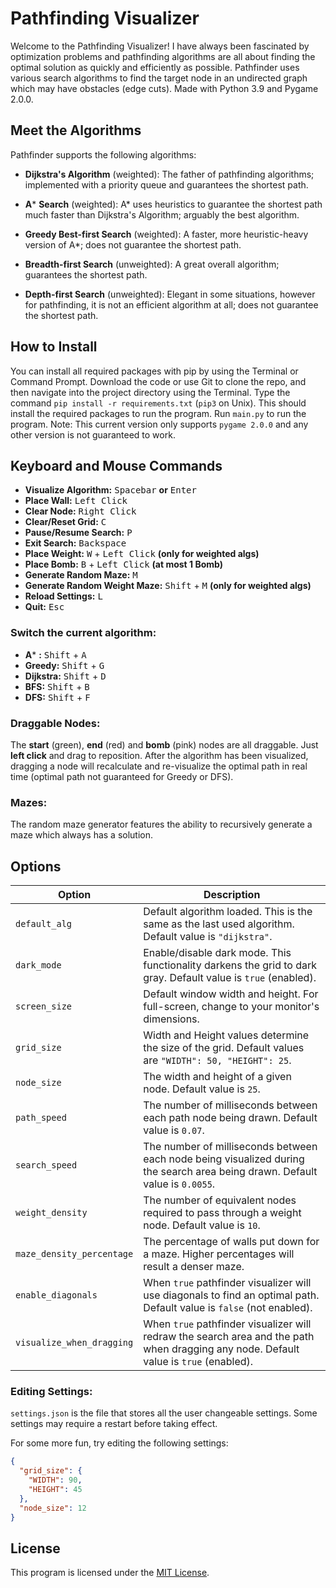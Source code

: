 # Pathfinding Visualizer

Welcome to the Pathfinding Visualizer! I have always been fascinated by optimization problems and pathfinding algorithms
are all about finding the optimal solution as quickly and efficiently as possible. Pathfinder uses various search
algorithms to find the target node in an undirected graph which may have obstacles (edge cuts). Made with Python 3.9 and
Pygame 2.0.0.

## Meet the Algorithms

Pathfinder supports the following algorithms:

- **Dijkstra's Algorithm** (weighted): The father of pathfinding algorithms; implemented with a priority queue and
  guarantees the shortest path.

- **A*** **Search** (weighted):  A* uses heuristics to guarantee the shortest path much faster than Dijkstra's
  Algorithm; arguably the best algorithm.

- **Greedy Best-first Search** (weighted): A faster, more heuristic-heavy version of A*; does not guarantee the shortest
  path.

- **Breadth-first Search** (unweighted): A great overall algorithm; guarantees the shortest path.

- **Depth-first Search** (unweighted): Elegant in some situations, however for pathfinding, it is not an efficient
  algorithm at all; does not guarantee the shortest path.

## How to Install

You can install all required packages with pip by using the Terminal or Command Prompt. Download the code or use Git to
clone the repo, and then navigate into the project directory using the Terminal. Type the
command `pip install -r requirements.txt` (`pip3` on Unix). This should install the required packages to run the
program. Run `main.py` to run the program. Note: This current version only supports `pygame 2.0.0` and any other version
is not guaranteed to work.

## Keyboard and Mouse Commands

- **Visualize Algorithm:** <kbd>Spacebar</kbd> **or** <kbd>Enter</kbd>
- **Place Wall:** <kbd>Left Click</kbd>
- **Clear Node:** <kbd>Right Click</kbd>
- **Clear/Reset Grid:** <kbd>C</kbd>
- **Pause/Resume Search:** <kbd>P</kbd>
- **Exit Search:** <kbd>Backspace</kbd>
- **Place Weight:**  <kbd>W</kbd> + <kbd>Left Click</kbd> **(only for weighted algs)**
- **Place Bomb:** <kbd>B</kbd> + <kbd>Left Click</kbd>  **(at most 1 Bomb)**
- **Generate Random Maze:** <kbd>M</kbd>
- **Generate Random Weight Maze:** <kbd>Shift</kbd> + <kbd>M</kbd> **(only for weighted algs)**
- **Reload Settings:** <kbd>L</kbd>
- **Quit:** <kbd>Esc</kbd>

### Switch the current algorithm:

- **A*** **:** <kbd>Shift</kbd> + <kbd>A</kbd>
- **Greedy:** <kbd>Shift</kbd> + <kbd>G</kbd>
- **Dijkstra:** <kbd>Shift</kbd> + <kbd>D</kbd>
- **BFS:** <kbd>Shift</kbd> + <kbd>B</kbd>
- **DFS:** <kbd>Shift</kbd> + <kbd>F</kbd>

### Draggable Nodes:

The **start** (green), **end** (red) and **bomb** (pink) nodes are all draggable. Just **left click** and drag to
reposition. After the algorithm has been visualized, dragging a node will recalculate and re-visualize the optimal path
in real time
(optimal path not guaranteed for Greedy or DFS).

### Mazes:

The random maze generator features the ability to recursively generate a maze which always has a solution.

## Options

| Option | Description |
| --- | --- |
| `default_alg`| Default algorithm loaded. This is the same as the last used algorithm. Default value is `"dijkstra"`.|
| `dark_mode`  | Enable/disable dark mode. This functionality darkens the grid to dark gray. Default value is `true` (enabled).|
| `screen_size`| Default window width and height. For full-screen, change to your monitor's dimensions. |
| `grid_size`  | Width and Height values determine the size of the grid. Default values are `"WIDTH": 50, "HEIGHT": 25`. |
| `node_size`  | The width and height of a given node. Default value is `25`.| 
| `path_speed` | The number of milliseconds between each path node being drawn. Default value is `0.07`.|
| `search_speed`| The number of milliseconds between each node being visualized during the search area being drawn. Default value is `0.0055`. |
| `weight_density` | The number of equivalent nodes required to pass through a weight node. Default value is `10`.|
| `maze_density_percentage` | The percentage of walls put down for a maze. Higher percentages will result a denser maze.|
| `enable_diagonals` | When `true` pathfinder visualizer will use diagonals to find an optimal path. Default value is `false` (not enabled). |
| `visualize_when_dragging` | When `true` pathfinder visualizer will redraw the search area and the path when dragging any node. Default value is `true` (enabled). |

### Editing Settings:

`settings.json` is the file that stores all the user changeable settings. Some settings may require a restart before
taking effect.

For some more fun, try editing the following settings:

```json
{
  "grid_size": {
    "WIDTH": 90,
    "HEIGHT": 45
  },
  "node_size": 12
}
```

## License

This program is licensed under the [MIT License](https://github.com/rpfarish/pathfinder_visualizer/blob/master/LICENSE).
